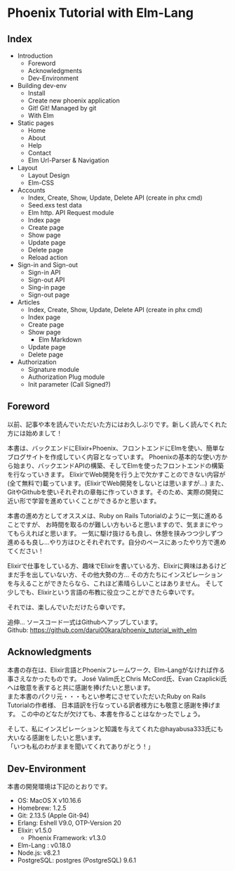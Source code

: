# Phoenix Tutorial with Elm-Lang

## Index

- Introduction
    * Foreword
    * Acknowledgments
    * Dev-Environment
- Building dev-env
    * Install
    * Create new phoenix application
    * Git! Git! Managed by git
    * With Elm
- Static pages
    * Home
    * About
    * Help
    * Contact
    * Elm Url-Parser & Navigation
- Layout
    * Layout Design
    * Elm-CSS
- Accounts
    * Index, Create, Show, Update, Delete API (create in phx cmd)
    * Seed.exs test data
    * Elm http. API Request module
    * Index page
    * Create page
    * Show page
    * Update page
    * Delete page
    * Reload action
- Sign-in and Sign-out
    * Sign-in API
    * Sign-out API
    * Sing-in page
    * Sign-out page
- Articles
    * Index, Create, Show, Update, Delete API (create in phx cmd)
    * Index page
    * Create page
    * Show page
        + Elm Markdown
    * Update page
    * Delete page
- Authorization
    * Signature module
    * Authorization Plug module
    * Init parameter (Call Signed?)

## Foreword

以前、記事や本を読んでいただいた方にはお久しぶりです。新しく読んでくれた方には始めまして！  

本書は、バックエンドにElixir+Phoenix、フロントエンドにElmを使い、簡単なブログサイトを作成していく内容となっています。
Phoenixの基本的な使い方から始まり、バックエンドAPIの構築、そしてElmを使ったフロントエンドの構築を行なっていきます。
ElixirでWeb開発を行う上で欠かすことのできない内容が(全て無料で)載っています。(ElixirでWeb開発をしないとは思いますが...)
また、GitやGithubを使いそれぞれの章毎に作っていきます。そのため、実際の開発に近い形で学習を進めていくことができるかと思います。  

本書の進め方としてオススメは、Ruby on Rails Tutorialのように一気に進めることですが、
お時間を取るのが難しい方もいると思いますので、気ままにやってもらえればと思います。
一気に駆け抜けるも良し、休憩を挟みつつ少しずつ進めるも良し...やり方はひとそれぞれです。自分のペースにあったやり方で進めてください！  

Elixirで仕事をしている方、趣味でElixirを書いている方、Elixirに興味はあるけどまだ手を出していない方、その他大勢の方...
その方たちにインスピレーションを与えることができたらなら、これほど素晴らしいことはありません。
そして少しでも、Elixirという言語の布教に役立つことができたら幸いです。  

それでは、楽しんでいただけたら幸いです。  

追伸...
ソースコード一式はGithubへアップしています。  
Github: https://github.com/darui00kara/phoenix_tutorial_with_elm  

## Acknowledgments

本書の存在は、Elixir言語とPhoenixフレームワーク、Elm-Langがなければ作る事さえなかったものです。
José Valim氏とChris McCord氏、Evan Czaplicki氏へは敬意を表すると共に感謝を捧げたいと思います。  
また本書のパクリ元・・・もとい参考にさせていただいたRuby on Rails Tutorialの作者様、
日本語訳を行なっている訳者様方にも敬意と感謝を捧げます。
この中のどなたが欠けても、本書を作ることはなかったでしょう。  

そして、私にインスピレーションと知識を与えてくれた@hayabusa333氏にも大いなる感謝をしたいと思います。  
「いつも私のわがままを聞いてくれてありがとう！」  

## Dev-Environment

本書の開発環境は下記のとおりです。  

- OS: MacOS X v10.16.6
- Homebrew: 1.2.5
- Git: 2.13.5 (Apple Git-94)
- Erlang: Eshell V9.0, OTP-Version 20
- Elixir: v1.5.0
  * Phoenix Framework: v1.3.0
- Elm-Lang : v0.18.0
- Node.js: v8.2.1
- PostgreSQL: postgres (PostgreSQL) 9.6.1

